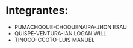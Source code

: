 # Integrantes:
- PUMACHOQUE-CHOQUENAIRA-JHON ESAU
- QUISPE-VENTURA-IAN LOGAN WILL
- TINOCO-CCOTO-LUIS MANUEL
